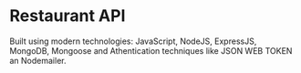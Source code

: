 # Restaurant API

Built using modern technologies: JavaScript, NodeJS, ExpressJS, MongoDB, Mongoose and Athentication techniques like JSON WEB TOKEN an Nodemailer.
